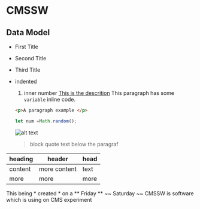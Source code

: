 # CMSSW
## Data Model
- First Title
- Second Title
- Third Title
 - indented
   1. inner number
   [This is the descrition](https://github.com/topaklihuseyin/CMSSW/edit/master/README.md)
   This paragraph has some `variable` inline code.
   
   ```html
   <p>A paragraph example </p>
   ```
   ```javascript
   let num =Math.random();
   ```
   ![alt text](http://picsum.photos/200/200)
   >block quote text below the paragraf
   
  | heading | header | head |
  | --- | --- | --- |
  | content | more content | text |
  | more | more | more |
 
 This being  * created * on a ** Friday ** ~~ Saturday ~~
CMSSW is software which is using on CMS experiment
